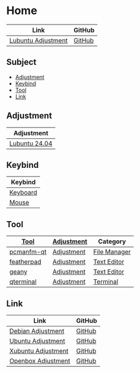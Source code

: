 

# Home

| Link | GitHub |
| ---- | ------ |
| [Lubuntu Adjustment](https://samwhelp.github.io/lubuntu-adjustment/) | [GitHub](https://github.com/samwhelp/lubuntu-adjustment) |




## Subject

* [Adjustment](#adjustment)
* [Keybind](#keybind)
* [Tool](#tool)
* [Link](#link)




## Adjustment

| Adjustment |
| ---------- |
| [Lubuntu 24.04](https://github.com/samwhelp/lubuntu-adjustment/tree/main/prototype/main/lxqt-config/Main) |




## Keybind

| Keybind |
| --- |
| [Keyboard](https://samwhelp.github.io/lubuntu-adjustment/read/config/keybind.html) |
| [Mouse](https://samwhelp.github.io/lubuntu-adjustment/read/config/mousebind.html) |




## Tool

| [Tool](https://samwhelp.github.io/lubuntu-adjustment/read/subject/tool.html) | [Adjustment](https://github.com/samwhelp/lubuntu-adjustment/tree/main/prototype/main/tool-config) | Category |
| --- | --- | --- |
| [pcmanfm-qt](https://samwhelp.github.io/lubuntu-adjustment/read/subject/tool/file-manager/pcmanfm-qt.html) | [Adjustment](https://github.com/samwhelp/lubuntu-adjustment/tree/main/prototype/main/tool-config/part/pcmanfm-qt) | [File Manager](https://samwhelp.github.io/lubuntu-adjustment/read/subject/tool/file-manager.html) |
| [featherpad](https://samwhelp.github.io/lubuntu-adjustment/read/subject/tool/text-editor/featherpad.html) | [Adjustment](https://github.com/samwhelp/lubuntu-adjustment/tree/main/prototype/main/tool-config/part/featherpad) | [Text Editor](https://samwhelp.github.io/lubuntu-adjustment/read/subject/tool/text-editor.html) |
| [geany](https://samwhelp.github.io/lubuntu-adjustment/read/subject/tool/text-editor/geany.html) | [Adjustment](https://github.com/samwhelp/lubuntu-adjustment/tree/main/prototype/main/tool-config/part/geany) | [Text Editor](https://samwhelp.github.io/lubuntu-adjustment/read/subject/tool/text-editor.html) |
| [qterminal](https://samwhelp.github.io/lubuntu-adjustment/read/subject/tool/terminal/qterminal.html) | [Adjustment](https://github.com/samwhelp/lubuntu-adjustment/tree/main/prototype/main/tool-config/part/qterminal) | [Terminal](https://samwhelp.github.io/lubuntu-adjustment/read/subject/tool/terminal.html) |




## Link

| Link | GitHub |
| ---- | ------ |
| [Debian Adjustment](https://samwhelp.github.io/debian-adjustment/) | [GitHub](https://github.com/samwhelp/debian-adjustment) |
| [Ubuntu Adjustment](https://samwhelp.github.io/ubuntu-adjustment/) | [GitHub](https://github.com/samwhelp/ubuntu-adjustment) |
| [Xubuntu Adjustment](https://samwhelp.github.io/xubuntu-adjustment/) | [GitHub](https://github.com/samwhelp/xubuntu-adjustment) |
| [Openbox Adjustment](https://samwhelp.github.io/openbox-adjustment/) | [GitHub](https://github.com/samwhelp/openbox-adjustment) |
